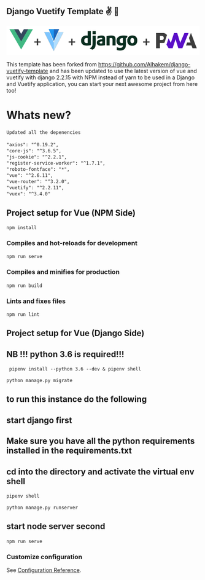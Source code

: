 ## Django Vuetify Template ✌️ 🐍

<img src="/src/assets/readme.png">

This template has been forked from  https://github.com/Alhakem/django-vuetify-template and has been updated to use the latest version of vue and vuetify with django 2.2.15 with NPM instead of yarn to be used in a Django and Vuetify application, you can start your next awesome project from here too!  

# Whats new?
```
Updated all the depenencies

"axios": "^0.19.2",
"core-js": "^3.6.5",
"js-cookie": "^2.2.1",
"register-service-worker": "^1.7.1",
"roboto-fontface": "*",
"vue": "^2.6.11",
"vue-router": "^3.2.0",
"vuetify": "^2.2.11",
"vuex": "^3.4.0"
```

## Project setup for Vue (NPM Side)
```
npm install
```

### Compiles and hot-reloads for development
```
npm run serve
```

### Compiles and minifies for production
```
npm run build
```

### Lints and fixes files
```
npm run lint
```

## Project setup for Vue (Django Side)

## NB !!! python 3.6 is required!!!
```
 pipenv install --python 3.6 --dev & pipenv shell 
```
```
python manage.py migrate
```

## to run this instance do the following

## start django first 

## Make sure you have all the python requirements installed in the requirements.txt

## cd into the directory and activate the virtual env shell
```
pipenv shell
```

```
python manage.py runserver
```

## start node server second

```
npm run serve
```

### Customize configuration
See [Configuration Reference](https://cli.vuejs.org/config/).
